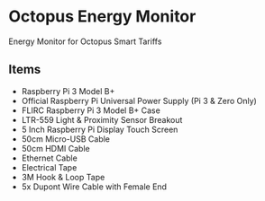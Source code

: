 # Octopus Energy Monitor
Energy Monitor for Octopus Smart Tariffs

## Items
* Raspberry Pi 3 Model B+
* Official Raspberry Pi Universal Power Supply (Pi 3 & Zero Only)
* FLIRC Raspberry Pi 3 Model B+ Case
* LTR-559 Light & Proximity Sensor Breakout
* 5 Inch Raspberry Pi Display Touch Screen
* 50cm Micro-USB Cable
* 50cm HDMI Cable
* Ethernet Cable
* Electrical Tape
* 3M Hook & Loop Tape
* 5x Dupont Wire Cable with Female End
